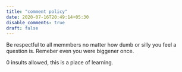 ```yaml
---
title: "comment policy"
date: 2020-07-16T20:49:14+05:30
disable_comments: true 
draft: false
---
```


Be respectful to all memmbers no matter how dumb or silly you feel a question is. Remeber even you were biggener once. 

0 insults allowed, this is a place of learning. 